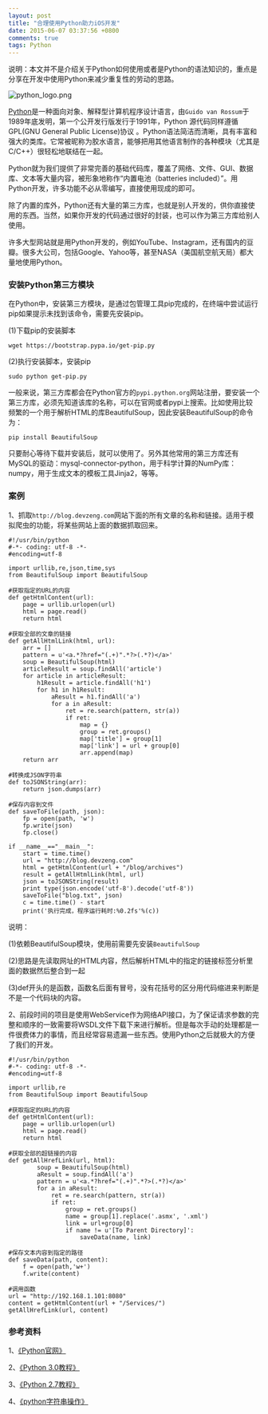 ```yaml
---
layout: post
title: "合理使用Python助力iOS开发"
date: 2015-06-07 03:37:56 +0800
comments: true
tags: Python
---
```


说明：本文并不是介绍关于Python如何使用或者是Python的语法知识的，重点是分享在开发中使用Python来减少重复性的劳动的思路。

![python_logo.png](/images/python_ios/python_logo.png)

[Python](https://www.python.org)是一种面向对象、解释型计算机程序设计语言，由`Guido van Rossum`于1989年底发明，第一个公开发行版发行于1991年，Python 源代码同样遵循 GPL(GNU General Public License)协议 。Python语法简洁而清晰，具有丰富和强大的类库。它常被昵称为胶水语言，能够把用其他语言制作的各种模块（尤其是C/C++）很轻松地联结在一起。

Python就为我们提供了非常完善的基础代码库，覆盖了网络、文件、GUI、数据库、文本等大量内容，被形象地称作“内置电池（batteries included）”。用Python开发，许多功能不必从零编写，直接使用现成的即可。

除了内置的库外，Python还有大量的第三方库，也就是别人开发的，供你直接使用的东西。当然，如果你开发的代码通过很好的封装，也可以作为第三方库给别人使用。

许多大型网站就是用Python开发的，例如YouTube、Instagram，还有国内的豆瓣。很多大公司，包括Google、Yahoo等，甚至NASA（美国航空航天局）都大量地使用Python。

### 安装Python第三方模块

在Python中，安装第三方模块，是通过包管理工具pip完成的，在终端中尝试运行pip如果提示未找到该命令，需要先安装pip。

(1)下载pip的安装脚本

```
wget https://bootstrap.pypa.io/get-pip.py
```

(2)执行安装脚本，安装pip

```
sudo python get-pip.py 
```

一般来说，第三方库都会在Python官方的`pypi.python.org`网站注册，要安装一个第三方库，必须先知道该库的名称，可以在官网或者pypi上搜索。比如使用比较频繁的一个用于解析HTML的库BeautifulSoup，因此安装BeautifulSoup的命令为：

```
pip install BeautifulSoup
```
只要耐心等待下载并安装后，就可以使用了。另外其他常用的第三方库还有MySQL的驱动：mysql-connector-python，用于科学计算的NumPy库：numpy，用于生成文本的模板工具Jinja2，等等。


### 案例

1、抓取`http://blog.devzeng.com`网站下面的所有文章的名称和链接。适用于模拟爬虫的功能，将某些网站上面的数据抓取回来。

```
#!/usr/bin/python
#-*- coding: utf-8 -*-
#encoding=utf-8

import urllib,re,json,time,sys
from BeautifulSoup import BeautifulSoup

#获取指定的URL的内容
def getHtmlContent(url):
    page = urllib.urlopen(url)
    html = page.read()
    return html

#获取全部的文章的链接
def getAllHtmlLink(html, url):
	arr = []
	pattern = u'<a.*?href="(.+)".*?>(.*?)</a>'
	soup = BeautifulSoup(html)
	articleResult = soup.findAll('article')
	for article in articleResult:
		h1Result = article.findAll('h1')
		for h1 in h1Result:
			aResult = h1.findAll('a')
			for a in aResult:
				ret = re.search(pattern, str(a))
				if ret:
					map = {}
					group = ret.groups()
					map['title'] = group[1]
					map['link'] = url + group[0]
					arr.append(map)
	return arr

#转换成JSON字符串
def toJSONString(arr):
	return json.dumps(arr)

#保存内容到文件
def saveToFile(path, json):
	fp = open(path, 'w')
	fp.write(json)
	fp.close()

if __name__=="__main__":
	start = time.time()
	url = "http://blog.devzeng.com"
	html = getHtmlContent(url + "/blog/archives")
	result = getAllHtmlLink(html, url)
	json = toJSONString(result)
	print type(json.encode('utf-8').decode('utf-8'))
	saveToFile("blog.txt", json)
	c = time.time() - start
	print('执行完成，程序运行耗时:%0.2fs'%(c))
```

说明：

(1)依赖BeautifulSoup模块，使用前需要先安装`BeautifulSoup`

(2)思路是先读取网址的HTML内容，然后解析HTML中的指定的链接标签分析里面的数据然后整合到一起

(3)def开头的是函数，函数名后面有冒号，没有花括号的区分用代码缩进来判断是不是一个代码块的内容。

2、前段时间的项目是使用WebService作为网络API接口，为了保证请求参数的完整和顺序的一致需要将WSDL文件下载下来进行解析。但是每次手动的处理都是一件很费体力的事情，而且经常容易遗漏一些东西。使用Python之后就极大的方便了我们的开发。

```
#!/usr/bin/python
#-*- coding: utf-8 -*-
#encoding=utf-8

import urllib,re
from BeautifulSoup import BeautifulSoup

#获取指定的URL的内容
def getHtmlContent(url):
    page = urllib.urlopen(url)
    html = page.read()
    return html

#获取全部的超链接的内容
def getAllHrefLink(url, html):
        soup = BeautifulSoup(html)
        aResult = soup.findAll('a')
        pattern = u'<a.*?href="(.+)".*?>(.*?)</a>'
        for a in aResult:
            ret = re.search(pattern, str(a))
            if ret:
                group = ret.groups()
                name = group[1].replace('.asmx', '.xml')
                link = url+group[0]
                if name != u'[To Parent Directory]':
                    saveData(name, link)

#保存文本内容到指定的路径                
def saveData(path, content):
    f = open(path,'w+')
    f.write(content)

#调用函数
url = "http://192.168.1.101:8080"
content = getHtmlContent(url + "/Services/")
getAllHrefLink(url, content)
```

### 参考资料

1、[《Python官网》](https://www.python.org)

2、[《Python 3.0教程》](http://www.liaoxuefeng.com/wiki/0014316089557264a6b348958f449949df42a6d3a2e542c000)

3、[《Python 2.7教程》](http://www.liaoxuefeng.com/wiki/001374738125095c955c1e6d8bb493182103fac9270762a000)

4、[《python字符串操作》](http://www.cnblogs.com/SunWentao/archive/2008/06/19/1225690.html)
